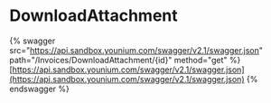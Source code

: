 # DownloadAttachment

{% swagger src="https://api.sandbox.younium.com/swagger/v2.1/swagger.json" path="/Invoices/DownloadAttachment/{id}" method="get" %}
[https://api.sandbox.younium.com/swagger/v2.1/swagger.json](https://api.sandbox.younium.com/swagger/v2.1/swagger.json)
{% endswagger %}
